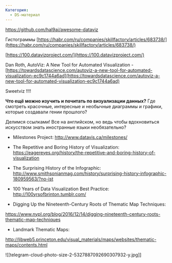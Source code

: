 ```yaml
---
Категория:
  - DS-материал
---
```

https://github.com/hal9ai/awesome-dataviz

Гистограммы [https://habr.com/ru/companies/skillfactory/articles/683738/](https://habr.com/ru/companies/skillfactory/articles/683738/)

  

[https://100.datavizproject.com/](https://100.datavizproject.com/)

  

  

Dan Roth, AutoViz: A New Tool for Automated Visualization - [https://towardsdatascience.com/autoviz-a-new-tool-for-automated-visualization-ec9c1744a6ad](https://towardsdatascience.com/autoviz-a-new-tool-for-automated-visualization-ec9c1744a6ad)

  

Sweetviz !!!!

  

**Что ещё можно изучить и почитать по визуализации данных?** Где смотреть красочные, интересные и необычные диаграммы и графики, которые создавали гении прошлого?

Делимся ссылками! Все на английском, но ведь чтобы вдохновиться искусством знать иностранные языки необязательно?

+ Milestones Project: http://www.datavis.ca/milestones/

+ The Repetitive and Boring History of Visualization: https://eagereyes.org/history/the-repetitive-and-boring-history-of-visualization

+ The Surprising History of the Infographic: http://www.smithsonianmag.com/history/surprising-history-infographic-180959563/?no-ist

+ 100 Years of Data Visualization Best Practice: http://100yrsofbrinton.tumblr.com/

+ Digging Up the Nineteenth-Century Roots of Thematic Map Techniques:

https://www.nypl.org/blog/2016/12/14/digging-nineteenth-century-roots-thematic-map-techniques

+ Landmark Thematic Maps:

http://libweb5.princeton.edu/visual_materials/maps/websites/thematic-maps/contents.html

  

![[telegram-cloud-photo-size-2-5327887092690307932-y.jpg]]